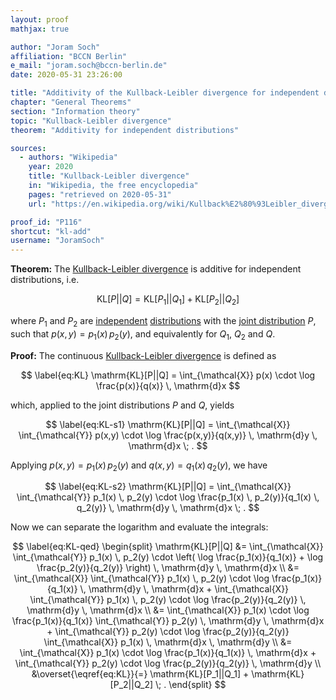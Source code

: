 ```yaml
---
layout: proof
mathjax: true

author: "Joram Soch"
affiliation: "BCCN Berlin"
e_mail: "joram.soch@bccn-berlin.de"
date: 2020-05-31 23:26:00

title: "Additivity of the Kullback-Leibler divergence for independent distributions"
chapter: "General Theorems"
section: "Information theory"
topic: "Kullback-Leibler divergence"
theorem: "Additivity for independent distributions"

sources:
  - authors: "Wikipedia"
    year: 2020
    title: "Kullback-Leibler divergence"
    in: "Wikipedia, the free encyclopedia"
    pages: "retrieved on 2020-05-31"
    url: "https://en.wikipedia.org/wiki/Kullback%E2%80%93Leibler_divergence#Properties"

proof_id: "P116"
shortcut: "kl-add"
username: "JoramSoch"
---
```



**Theorem:** The [Kullback-Leibler divergence](/D/kl) is additive for independent distributions, i.e.

$$ \label{eq:KL-add}
\mathrm{KL}[P||Q] = \mathrm{KL}[P_1||Q_1] + \mathrm{KL}[P_2||Q_2]
$$

where $P_1$ and $P_2$ are [independent](/D/ind) [distributions](/D/dist) with the [joint distribution](/D/dist-joint) $P$, such that $p(x,y) = p_1(x) \, p_2(y)$, and equivalently for $Q_1$, $Q_2$ and $Q$.


**Proof:** The continuous [Kullback-Leibler divergence](/D/kl) is defined as

$$ \label{eq:KL}
\mathrm{KL}[P||Q] = \int_{\mathcal{X}} p(x) \cdot \log \frac{p(x)}{q(x)} \, \mathrm{d}x
$$

which, applied to the joint distributions $P$ and $Q$, yields

$$ \label{eq:KL-s1}
\mathrm{KL}[P||Q] = \int_{\mathcal{X}} \int_{\mathcal{Y}} p(x,y) \cdot \log \frac{p(x,y)}{q(x,y)} \, \mathrm{d}y \, \mathrm{d}x \; .
$$

Applying $p(x,y) = p_1(x) \, p_2(y)$ and $q(x,y) = q_1(x) \, q_2(y)$, we have

$$ \label{eq:KL-s2}
\mathrm{KL}[P||Q] = \int_{\mathcal{X}} \int_{\mathcal{Y}} p_1(x) \, p_2(y) \cdot \log \frac{p_1(x) \, p_2(y)}{q_1(x) \, q_2(y)} \, \mathrm{d}y \, \mathrm{d}x \; .
$$

Now we can separate the logarithm and evaluate the integrals:

$$ \label{eq:KL-qed}
\begin{split}
\mathrm{KL}[P||Q] &= \int_{\mathcal{X}} \int_{\mathcal{Y}} p_1(x) \, p_2(y) \cdot \left( \log \frac{p_1(x)}{q_1(x)} + \log \frac{p_2(y)}{q_2(y)} \right) \, \mathrm{d}y \, \mathrm{d}x \\
&= \int_{\mathcal{X}} \int_{\mathcal{Y}} p_1(x) \, p_2(y) \cdot \log \frac{p_1(x)}{q_1(x)} \, \mathrm{d}y \, \mathrm{d}x + \int_{\mathcal{X}} \int_{\mathcal{Y}} p_1(x) \, p_2(y) \cdot \log \frac{p_2(y)}{q_2(y)} \, \mathrm{d}y \, \mathrm{d}x \\
&= \int_{\mathcal{X}} p_1(x) \cdot \log \frac{p_1(x)}{q_1(x)} \int_{\mathcal{Y}} p_2(y) \, \mathrm{d}y \, \mathrm{d}x + \int_{\mathcal{Y}} p_2(y) \cdot \log \frac{p_2(y)}{q_2(y)} \int_{\mathcal{X}} p_1(x) \, \mathrm{d}x \, \mathrm{d}y \\
&= \int_{\mathcal{X}} p_1(x) \cdot \log \frac{p_1(x)}{q_1(x)} \, \mathrm{d}x + \int_{\mathcal{Y}} p_2(y) \cdot \log \frac{p_2(y)}{q_2(y)} \, \mathrm{d}y \\
&\overset{\eqref{eq:KL}}{=} \mathrm{KL}[P_1||Q_1] + \mathrm{KL}[P_2||Q_2] \; .
\end{split}
$$
